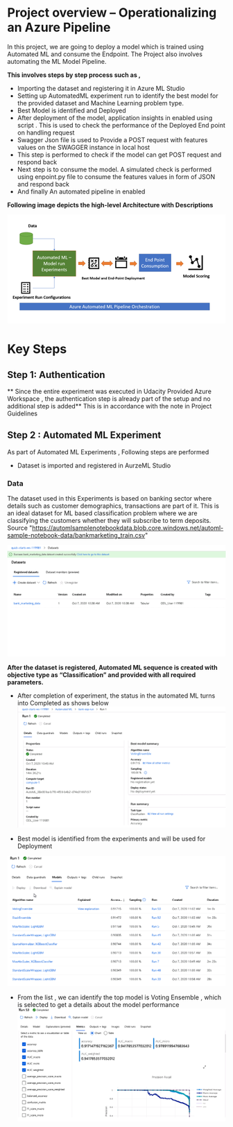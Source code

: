 # Project overview – Operationalizing an Azure Pipeline

In this project, we are going to deploy a model which is trained using Automated ML and consume the Endpoint. The Project also involves automating the ML Model Pipeline. 


**This involves steps by step process such as ,**
-	Importing the dataset and registering it in Azure ML Studio
-	Setting up AutomatedML experiment run to identify the best model for the provided dataset and Machine Learning problem type. 
-	Best Model is identified and Deployed 
-	After deployment of the model, application insights in enabled using script . This is used to check the performance of the Deployed End point on handling request
-	Swagger Json file is used to Provide a POST request with features values on the SWAGGER instance in local host
-	This step is performed to check if the model can get POST request and respond back
-	Next step is to consume the model. A simulated check is performed using enpoint.py file to consume the features values in form of JSON and respond back
-	And finally An automated pipeline in enabled

**Following image depicts the high-level Architecture with Descriptions**

![](images/Arxhitecture.PNG)


# Key Steps

## Step 1: Authentication

** Since the entire experiment was executed in Udacity Provided Azure Workspace , the authentication step is already part of the setup and no additional step is added** This is in accordance with the note in Project Guidelines


## Step 2 : Automated ML Experiment

As part of Automated ML Experiments , Following steps are performed

-	Dataset is imported and registered in AurzeML Studio
### Data

The dataset used in this Experiments is based on banking sector where details such as customer demographics, transactions are part of it. This is an ideal dataset for ML based classification problem where we are classifying the customers whether they will subscribe to term deposits. 
Source "https://automlsamplenotebookdata.blob.core.windows.net/automl-sample-notebook-data/bankmarketing_train.csv" 

 ![](images/dataset_resgistered.png)
 
**After the dataset is registered, Automated ML sequence is created with objective type as “Classification” and provided with all required parameters.**

-	After completion of experiment, the status in the automated ML turns into Completed as shows below
![](images/Autimate_ML_Exp_complete.png)

-	Best model is identified from the experiments and will be used for Deployment

![](images/best_model_automated_ml.png)

-	From the list , we can identify the top model is Voting Ensemble , which is selected to get a details about the model performance
![](images/best_model_auto_3.png)

 
 
 



